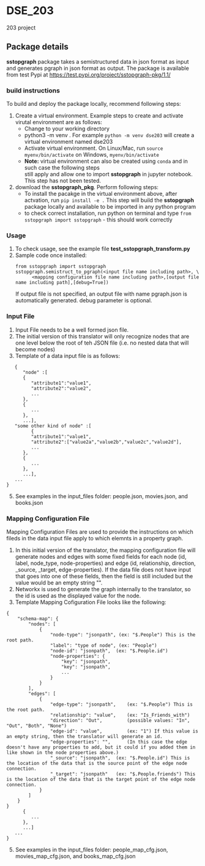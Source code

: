 # DSE_203
203 project
## Package details
**sstopgraph** package takes a semistructured data in json format as input and generates pgraph in json format as output. 
The package is available from test Pypi at https://test.pypi.org/project/sstopgraph-pkg/1.1/ 
### build instructions 
To build and deploy the package locally, recommend following steps:
1. Create a virtual environment. Example steps to create and activate virutal environment are as follows:
   - Change to your working directory
   - python3 -m venv <name of your virtual environment>. For example `python -m venv dse203` will create a virtual environment named dse203
   - Activate virtual environment. On Linux/Mac, run `source myenv/bin/activate` on Windows, `myenv/bin/activate`
   - **Note:** virtual environment can also be created using `conda` and in such case the following steps \
     still apply and allow one to import **sstopgraph** in jupyter notebook. This step has not been tested. 
2. download the **sstopgraph_pkg**. Perform following steps:
   - To install the pacakge in the virtual environment above, after actvation, run `pip install -e .` This step will build the **sstopgraph** package locally and available to be imported in any python program
   - to check correct installation, run python on terminal and type `from sstopgraph import sstopgraph` - this should work correctly
### Usage
1. To check usage, see the example file **test_sstopgraph_transform.py**
2. Sample code once installed:
   ```
   from sstopgraph import sstopgraph
   sstopgraph.semistruct_to_pgraph(<input file name including path>, \
         <mapping configuration file name including path>,[output file name including path],[debug=True])
   ```
   If output file is not specified, an output file with name pgraph.json is automatically generated. debug parameter is optional. 
   
### Input File
1. Input File needs to be a well formed json file.
2. The initial version of this translator will only recognize nodes that are  one level below the root of teh JSON file (i.e. no nested data that will become nodes)
3. Template of a data input file is as follows:
   
```
   {
      "node" :[
      {
         "attribute1":"value1",
         "attribute2":"value2",
         ...
      },
      {
         ...
      },
      ...],
   "some other kind of node" :[
         {
         "attribute1":"value1",
         "attribute2":["value2a","value2b","value2c","value2d"],
         ...
      },
      {
         ...
      },
      ...],
   ...
}

```
5. See examples in the input_files folder: people.json, movies.json, and books.json

### Mapping Configuration File
Mapping Configuration Files are used to provide the instructions on which fileds in the data input file apply to which elemnts in a property graph. 

1. In this initial version of the translator, the mapping configuration file will generate nodes and edges with some fixed fields for each node (id, label, node_type, node-properties) and edge (id, relationship, direction, _source, _target, edge-properties). If the data file does not have input that goes into one of these fields, then the field is still included but the value would be an empty string "".
2. Networkx is used to generate the graph internally to the translator, so the id is used as the displayed value for the node.
3. Template Mapping Cofiguration File looks like the following:
```
{
    "schema-map": {
        "nodes": [
            {
                "node-type": "jsonpath", (ex: "$.People") This is the root path. 
                "label": "type of node", (ex: "People")
                "node-id": "jsonpath",	(ex: "$.People.id")
                "node-properties": {
                    "key": "jsonpath",
                    "key": "jsonpath",
                    ...
                }
            }
        ],
        "edges": [
            {
                "edge-type": "jsonpath",	(ex: "$.People") This is the root path. 
                "relationship": "value",	(ex: "Is_Friends_with")
                "direction": "Out",			(possible values: "In", "Out", "Both", "None")
                "edge-id": "value",			(ex: "1") If this value is an empty string, then the translator will generate an id.
                "edge-properties": "",		(In this case the edge doesn't have any properties to add, but it could if you added them in like shown in the node properties above.)
                "_source": "jsonpath",	(ex: "$.People.id") This is the location of the data that is the source point of the edge node connection.
                "_target": "jsonpath"	(ex: "$.People.friends") This is the location of the data that is the target point of the edge node connection.
            }
        ]
    }
}
      {
         ...
      },
      ...]
   ...
} 

```

5. See examples in the input_files folder: people_map_cfg.json, movies_map_cfg.json, and books_map_cfg.json
